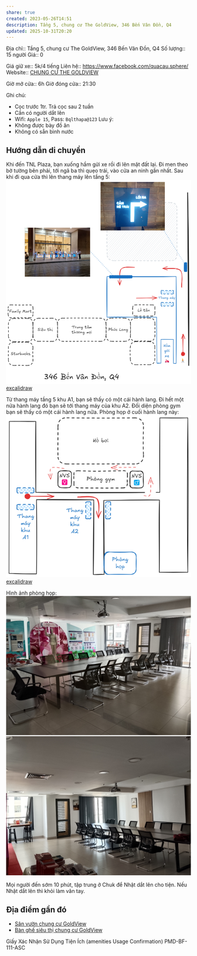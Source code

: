 ```yaml
---
share: true
created: 2023-05-26T14:51
description: Tầng 5, chung cư The GoldView, 346 Bến Vân Đồn, Q4
updated: 2025-10-31T20:20
---
```

Địa chỉ:: Tầng 5, chung cư The GoldView, 346 Bến Vân Đồn, Q4
Số lượng:: 15 người
Giá:: 0
 
Giá giữ xe:: 5k/4 tiếng
Liên hệ:: https://www.facebook.com/quacau.sphere/
Website:: [CHUNG CƯ THE GOLDVIEW](https://thegoldview-thapa.com)

Giờ mở cửa:: 6h
Giờ đóng cửa:: 21:30

Ghi chú:
- Cọc trước 1tr. Trả cọc sau 2 tuần
- Cần có người dắt lên
- Wifi: `Apple 15`, Pass: `Bqlthapa@123`
Lưu ý:
- Không được bày đồ ăn
- Không có sẵn bình nước

## Hướng dẫn di chuyển
Khi đến TNL Plaza, bạn xuống hầm gửi xe rồi đi lên mặt đất lại. Đi men theo bờ tường bên phải, tới ngã ba thì quẹo trái, vào cửa an ninh gần nhất. Sau khi đi qua cửa thì lên thang máy lên tầng 5:
![Hướng di chuyển dưới đất.png](../../../../../../attachments/H%C6%B0%E1%BB%9Bng%20di%20chuy%E1%BB%83n%20d%C6%B0%E1%BB%9Bi%20%C4%91%E1%BA%A5t.png)
[excalidraw](../../../../../../attachments/H%C6%B0%E1%BB%9Bng%20di%20chuy%E1%BB%83n%20d%C6%B0%E1%BB%9Bi%20%C4%91%E1%BA%A5t.excalidraw)

Từ thang máy tầng 5 khu A1, bạn sẽ thấy có một cái hành lang. Đi hết một nửa hành lang đó bạn sẽ tới thang máy của khu A2. Đối diện phòng gym bạn sẽ thấy có một cái hành lang nữa. Phòng họp ở cuối hành lang này:
![Hướng di chuyển tầng 5.png](../../../../../../attachments/H%C6%B0%E1%BB%9Bng%20di%20chuy%E1%BB%83n%20t%E1%BA%A7ng%205.png)
[excalidraw](../../../../../../attachments/H%C6%B0%E1%BB%9Bng%20di%20chuy%E1%BB%83n%20t%E1%BA%A7ng%205.excalidraw)

Hình ảnh phòng họp:
![Ảnh phòng họp từ cửa nhìn vào.jpg](../../../../../../attachments/%E1%BA%A2nh%20ph%C3%B2ng%20h%E1%BB%8Dp%20t%E1%BB%AB%20c%E1%BB%ADa%20nh%C3%ACn%20v%C3%A0o.jpg)
![Ảnh phòng họp từ trong nhìn ra.jpg](../../../../../../attachments/%E1%BA%A2nh%20ph%C3%B2ng%20h%E1%BB%8Dp%20t%E1%BB%AB%20trong%20nh%C3%ACn%20ra.jpg)

Mọi người đến sớm 10 phút, tập trung ở Chuk để Nhật dắt lên cho tiện. Nếu Nhật dắt lên thì khỏi làm vân tay. 

## Địa điểm gần đó
- [Sân vườn chung cư GoldView](../C%C3%B4ng%20vi%C3%AAn/S%C3%A2n%20v%C6%B0%E1%BB%9Dn%20chung%20c%C6%B0%20GoldView.md)
- [Bàn ghế siêu thị chung cư GoldView](../C%C3%B4ng%20vi%C3%AAn/B%C3%A0n%20gh%E1%BA%BF%20si%C3%AAu%20th%E1%BB%8B%20chung%20c%C6%B0%20GoldView.md)

Giấy Xác Nhận Sử Dụng Tiện Ích (amenities Usage Confirmation) PMD-BF-111-ASC 